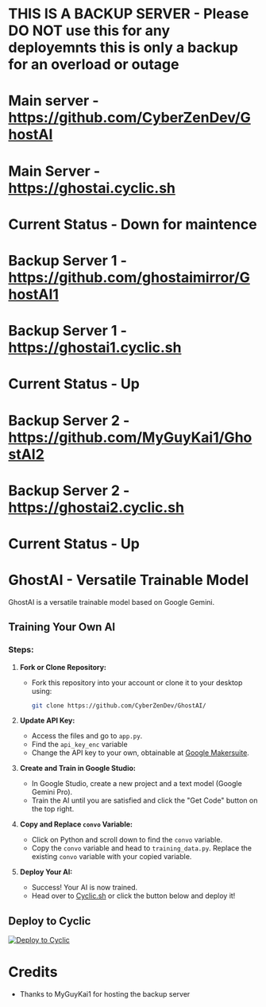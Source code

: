 # THIS IS A BACKUP SERVER - Please DO NOT use this for any deployemnts this is only a backup for an overload or outage

# Main server - https://github.com/CyberZenDev/GhostAI 
# Main Server -  https://ghostai.cyclic.sh 
# Current Status - Down for maintence

# Backup Server 1 - https://github.com/ghostaimirror/GhostAI1 
# Backup Server 1 - https://ghostai1.cyclic.sh 
# Current Status - Up

# Backup Server 2 - https://github.com/MyGuyKai1/GhostAI2 
# Backup Server 2 - https://ghostai2.cyclic.sh
# Current Status - Up

# GhostAI - Versatile Trainable Model

GhostAI is a versatile trainable model based on Google Gemini.

## Training Your Own AI

### Steps:

1. **Fork or Clone Repository:**
   - Fork this repository into your account or clone it to your desktop using:
     ```bash
     git clone https://github.com/CyberZenDev/GhostAI/
     ```

2. **Update API Key:**
   - Access the files and go to `app.py`.
   - Find the `api_key_enc` variable
   - Change the API key to your own, obtainable at [Google Makersuite](https://makersuite.google.com/app/apikey).

3. **Create and Train in Google Studio:**
   - In Google Studio, create a new project and a text model (Google Gemini Pro).
   - Train the AI until you are satisfied and click the "Get Code" button on the top right.

4. **Copy and Replace `convo` Variable:**
   - Click on Python and scroll down to find the `convo` variable.
   - Copy the `convo` variable and head to `training_data.py`. Replace the existing `convo` variable with your copied variable.

5. **Deploy Your AI:**
   - Success! Your AI is now trained.
   - Head over to [Cyclic.sh](https://cyclic.sh/) or click the button below and deploy it!

## Deploy to Cyclic

[![Deploy to Cyclic](https://deploy.cyclic.sh/button.svg)](https://deploy.cyclic.sh/)




# Credits
- Thanks to MyGuyKai1 for hosting the backup server

